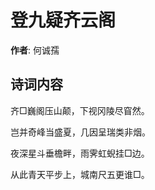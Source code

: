 # 登九疑齐云阁

**作者**: 何诚孺

## 诗词内容

齐□巍阁压山颠，下视冈陵尽窅然。

岂并奇峰当盛夏，几因呈瑞类非烟。

夜深星斗垂檐畔，雨霁虹蜺挂□边。

从此青天平步上，城南尺五更谁□。

